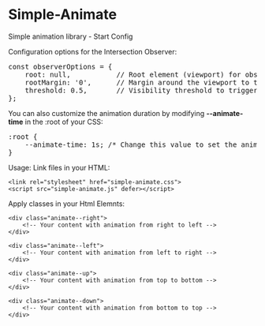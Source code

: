 # Simple-Animate

Simple animation library - Start Config

Configuration options for the Intersection Observer:

<pre>
const observerOptions = {
    root: null,           // Root element (viewport) for observation (null means the viewport)
    rootMargin: '0',      // Margin around the viewport to trigger observation
    threshold: 0.5,       // Visibility threshold to trigger animation (50% of the element should be visible)
};
</pre>

You can also customize the animation duration by modifying <b>--animate-time</b> in the :root of your CSS:

<pre>
:root {
    --animate-time: 1s; /* Change this value to set the animation duration */
}
</pre>

Usage:
Link files in your HTML:

    <link rel="stylesheet" href="simple-animate.css">
    <script src="simple-animate.js" defer></script>

Apply classes in your Html Elemnts:

    <div class="animate--right">
        <!-- Your content with animation from right to left -->
    </div>
    
    <div class="animate--left">
        <!-- Your content with animation from left to right -->
    </div>
    
    <div class="animate--up">
        <!-- Your content with animation from top to bottom -->
    </div>
    
    <div class="animate--down">
        <!-- Your content with animation from bottom to top -->
    </div>

